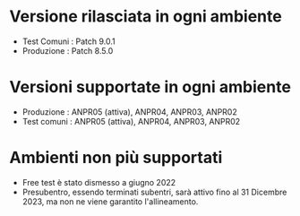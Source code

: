 # Versione rilasciata in ogni ambiente

- Test Comuni : Patch 9.0.1
- Produzione : Patch 8.5.0


# Versioni supportate in ogni ambiente

- Produzione : ANPR05 (attiva), ANPR04, ANPR03, ANPR02
- Test comuni : ANPR05 (attiva), ANPR04, ANPR03, ANPR02

# Ambienti non più supportati

- Free test è stato dismesso a giugno 2022
- Presubentro, essendo terminati subentri, sarà attivo fino al 31 Dicembre 2023, ma non ne viene garantito l'allineamento.
